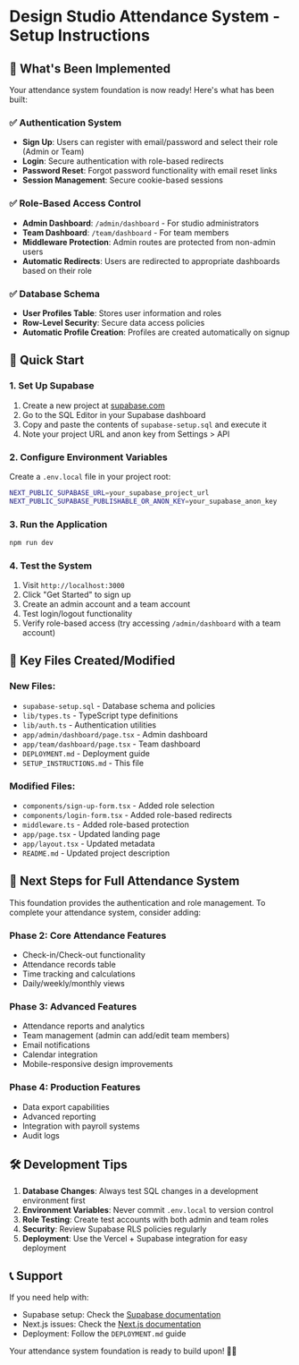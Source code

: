 # Design Studio Attendance System - Setup Instructions

## 🎉 What's Been Implemented

Your attendance system foundation is now ready! Here's what has been built:

### ✅ Authentication System
- **Sign Up**: Users can register with email/password and select their role (Admin or Team)
- **Login**: Secure authentication with role-based redirects
- **Password Reset**: Forgot password functionality with email reset links
- **Session Management**: Secure cookie-based sessions

### ✅ Role-Based Access Control
- **Admin Dashboard**: `/admin/dashboard` - For studio administrators
- **Team Dashboard**: `/team/dashboard` - For team members
- **Middleware Protection**: Admin routes are protected from non-admin users
- **Automatic Redirects**: Users are redirected to appropriate dashboards based on their role

### ✅ Database Schema
- **User Profiles Table**: Stores user information and roles
- **Row-Level Security**: Secure data access policies
- **Automatic Profile Creation**: Profiles are created automatically on signup

## 🚀 Quick Start

### 1. Set Up Supabase
1. Create a new project at [supabase.com](https://supabase.com)
2. Go to the SQL Editor in your Supabase dashboard
3. Copy and paste the contents of `supabase-setup.sql` and execute it
4. Note your project URL and anon key from Settings > API

### 2. Configure Environment Variables
Create a `.env.local` file in your project root:

```bash
NEXT_PUBLIC_SUPABASE_URL=your_supabase_project_url
NEXT_PUBLIC_SUPABASE_PUBLISHABLE_OR_ANON_KEY=your_supabase_anon_key
```

### 3. Run the Application
```bash
npm run dev
```

### 4. Test the System
1. Visit `http://localhost:3000`
2. Click "Get Started" to sign up
3. Create an admin account and a team account
4. Test login/logout functionality
5. Verify role-based access (try accessing `/admin/dashboard` with a team account)

## 📁 Key Files Created/Modified

### New Files:
- `supabase-setup.sql` - Database schema and policies
- `lib/types.ts` - TypeScript type definitions
- `lib/auth.ts` - Authentication utilities
- `app/admin/dashboard/page.tsx` - Admin dashboard
- `app/team/dashboard/page.tsx` - Team dashboard
- `DEPLOYMENT.md` - Deployment guide
- `SETUP_INSTRUCTIONS.md` - This file

### Modified Files:
- `components/sign-up-form.tsx` - Added role selection
- `components/login-form.tsx` - Added role-based redirects
- `middleware.ts` - Added role-based protection
- `app/page.tsx` - Updated landing page
- `app/layout.tsx` - Updated metadata
- `README.md` - Updated project description

## 🔧 Next Steps for Full Attendance System

This foundation provides the authentication and role management. To complete your attendance system, consider adding:

### Phase 2: Core Attendance Features
- Check-in/Check-out functionality
- Attendance records table
- Time tracking and calculations
- Daily/weekly/monthly views

### Phase 3: Advanced Features
- Attendance reports and analytics
- Team management (admin can add/edit team members)
- Email notifications
- Calendar integration
- Mobile-responsive design improvements

### Phase 4: Production Features
- Data export capabilities
- Advanced reporting
- Integration with payroll systems
- Audit logs

## 🛠️ Development Tips

1. **Database Changes**: Always test SQL changes in a development environment first
2. **Environment Variables**: Never commit `.env.local` to version control
3. **Role Testing**: Create test accounts with both admin and team roles
4. **Security**: Review Supabase RLS policies regularly
5. **Deployment**: Use the Vercel + Supabase integration for easy deployment

## 📞 Support

If you need help with:
- Supabase setup: Check the [Supabase documentation](https://supabase.com/docs)
- Next.js issues: Check the [Next.js documentation](https://nextjs.org/docs)
- Deployment: Follow the `DEPLOYMENT.md` guide

Your attendance system foundation is ready to build upon! 🎨✨
